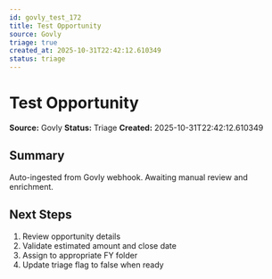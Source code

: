 ```yaml
---
id: govly_test_172
title: Test Opportunity
source: Govly
triage: true
created_at: 2025-10-31T22:42:12.610349
status: triage
---
```


# Test Opportunity

**Source:** Govly
**Status:** Triage
**Created:** 2025-10-31T22:42:12.610349

## Summary

Auto-ingested from Govly webhook. Awaiting manual review and enrichment.

## Next Steps

1. Review opportunity details
2. Validate estimated amount and close date
3. Assign to appropriate FY folder
4. Update triage flag to false when ready
